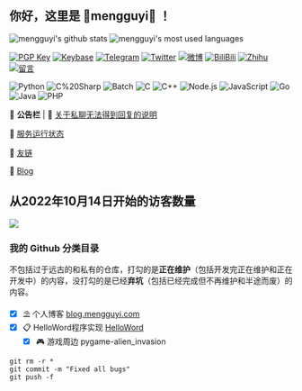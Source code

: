 ---
---
## 你好，这里是 🌸mengguyi🌈 ！

![mengguyi's github stats](https://github-readme-stats.mengguyi.com/api?username=mengguyi&show_icons=true&theme=material-palenight) ![mengguyi's most used languages](https://github-readme-stats.mengguyi.com/api/top-langs?username=mengguyi&layout=compact&theme=material-palenight)

[![PGP Key](https://img.shields.io/badge/-PGPkey-0093DD?logo=GNU%20Privacy%20Guard&labelColor=0093DD&logoColor=fff)](https://github.com/mengguyi/pubkey)
[![Keybase](https://img.shields.io/badge/-Keybase-33A0FF?logo=Keybase&labelColor=33A0FF&logoColor=fff)](https://keybase.io/mengguyimgyqqcom)
[![Telegram](https://img.shields.io/badge/-Telegram-2CA5E0?logo=Telegram&labelColor=2CA5E0&logoColor=fff)](https://t.me/mengguyi_diary)
[![Twitter](https://img.shields.io/badge/-Twitter-1DA1F2?logo=Twitter&labelColor=1DA1F2&logoColor=fff)](https://twitter.com/mengguyi)
[![微博](https://img.shields.io/badge/-微博-E6162D?logo=Sina%20Weibo&labelColor=E6162D&logoColor=fff)](https://weibo.com/u/7706678689)
[![BiliBili](https://img.shields.io/badge/-BiliBili-00a1d6?logo=bilibili&logoColor=fff)](https://space.bilibili.com/474814653)
[![Zhihu](https://img.shields.io/badge/-Zhihu-0e88eB?logo=zhihu&logoColor=fff)](https://www.zhihu.com/people/mengguyi)
[![留言](https://img.shields.io/badge/-留言-7719AA?logo=Microsoft%20OneNote&labelColor=7719AA&logoColor=fff)](https://gist.github.com/mgy-qyqf/6447e53103c1e796f25c10a88caf73c7)

![Python](https://img.shields.io/badge/-Python-3776AB?style=flat-square&logo=Python&labelColor=3776AB&logoColor=fff)
![C%20Sharp](https://img.shields.io/badge/-C%23-239120?style=flat-square&logo=C%20Sharp&labelColor=239120&logoColor=fff)
![Batch](https://img.shields.io/badge/-Batch-4d4d4d?style=flat-square&logo=windows%20terminal&logoColor=fff)
![C](https://img.shields.io/badge/-C-a8b9cc?style=flat-square&logo=C&logoColor=fff)
![C++](https://img.shields.io/badge/-C%2b%2b-00599c?style=flat-square&logo=C%2b%2b&logoColor=fff)
![Node.js](https://img.shields.io/badge/-Node.js-339933?style=flat-square&logo=Node.js&logoColor=fff)
![JavaScript](https://img.shields.io/badge/-JavaScript-e5cd0c?style=flat-square&logo=JavaScript&labelColor=f7df1e&logoColor=000)
![Go](https://img.shields.io/badge/-Go-00ADD8?style=flat-square&logo=Go&labelColor=00ADD8&logoColor=fff)
![Java](https://img.shields.io/badge/-Java-007396?style=flat-square&logo=Java&labelColor=007396&logoColor=fff)
![PHP](https://img.shields.io/badge/-PHP-777bb3?style=flat-square&logo=php&labelColor=777bb3&logoColor=fff)

📜 **公告栏** | 💬 [关于私聊无法得到回复的说明](https://gist.github.com/mengguyi/1a50976bca47664f7435a908737d6078)

🚀 [服务运行状态](https://mengguyistatus.com/)

🥰 [友链](https://blog.mengguyi.com/articles/friends.html)

🛂 [Blog](https://blog.mengguyi.com/)

## 从2022年10月14日开始的访客数量

![](https://count.getloli.com/get/@mengguyi.github.readme)

### 我的 Github 分类目录

不包括过于远古的和私有的仓库，打勾的是**正在维护**（包括开发完正在维护和正在开发中）的内容，没打勾的是已经**弃坑**（包括已经完成但不再维护和半途而废）的内容。
- [x] ⛱ 个人博客 [blog.mengguyi.com](https://github.com/mengguyi/mengguyi.github.io)
- [x] 📋 HelloWord程序实现 [HelloWord](https://github.com/mgy-qyqf/HelloWord)
   - [x] 🎮 游戏周边
pygame-alien_invasion

```
git rm -r *
git commit -m "Fixed all bugs"
git push -f
```
[comment]: <> (相册)
[comment]: <> (https://img.shields.io/badge/-相册-E4405F?logo=Instagram&labelColor=E4405F&logoColor=fff)
[comment]: <> (null)

[comment]: <> (提问箱)
[comment]: <> (https://img.shields.io/badge/-？%20提问箱-FF4088)
[comment]: <> (null)

[comment]: <> (Donate 捐助)
[comment]: <> (https://img.shields.io/badge/-Donate%20捐助-F7931A?logo=Bitcoin&labelColor=F7931A&logoColor=fff)
[comment]: <> (null)

[comment]: <> (Objective-C)
[comment]: <> (https://img.shields.io/badge/-ObjectiveC-888?style=flat-square)

[comment]: <> (Swift)
[comment]: <> (https://img.shields.io/badge/-Swift-FA7343?style=flat-square&logo=Swift&labelColor=FA7343&logoColor=fff)

[comment]: <> (Flutter)
[comment]: <> (https://img.shields.io/badge/-Flutter-02569B?style=flat-square&logo=Flutter&labelColor=02569B&logoColor=fff)

[comment]: <> (Ruby)
[comment]: <> (https://img.shields.io/badge/-Ruby-CC342D?style=flat-square&logo=Ruby&labelColor=CC342D&logoColor=fff)

[comment]: <> (WTCD)
[comment]: <> (https://img.shields.io/badge/-WTCD-667881?style=flat-square)

[comment]: <> (VB)
[comment]: <> (https://img.shields.io/badge/-VB-31A8FF?style=flat-square)
